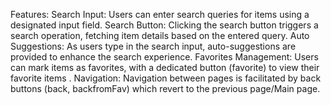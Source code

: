 Features:
Search Input: Users can enter search queries for items using a designated input field.
Search Button: Clicking the search button  triggers a search operation, fetching item details based on the entered query.
Auto Suggestions: As users type in the search input, auto-suggestions  are provided to enhance the search experience.
Favorites Management: Users can mark items as favorites, with a dedicated button (favorite) to view their favorite items .
Navigation: Navigation between pages is facilitated by back buttons (back, backfromFav) which revert to the previous page/Main page.
